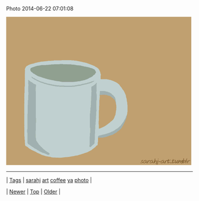 <!--
title: Photo 2014-06-22 07
date: 2020-06-28T15:27:00.334Z
tags: sarahj, art, coffee, ya, photo
-->


Photo 2014-06-22 07:01:08

![](89532377252-0.gif)

<!--BOTTOM-POST-NAVIGATION-->
---

| [Tags](tags.md) | [sarahj](tag-sarahj.md) [art](tag-art.md) [coffee](tag-coffee.md) [ya](tag-ya.md) [photo](tag-photo.md) |

| [Newer](89514702680.md) | [Top](index.md) | [Older](89543418625.md) |